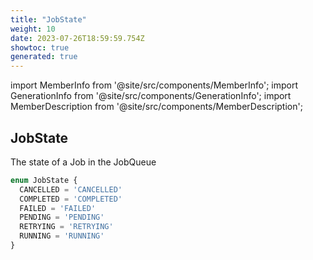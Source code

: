 ```yaml
---
title: "JobState"
weight: 10
date: 2023-07-26T18:59:59.754Z
showtoc: true
generated: true
---
```

<!-- This file was generated from the Vendure source. Do not modify. Instead, re-run the "docs:build" script -->
import MemberInfo from '@site/src/components/MemberInfo';
import GenerationInfo from '@site/src/components/GenerationInfo';
import MemberDescription from '@site/src/components/MemberDescription';


## JobState

<GenerationInfo sourceFile="packages/common/src/generated-types.ts" sourceLine="2097" packageName="@vendure/common" />

The state of a Job in the JobQueue

```ts title="Signature"
enum JobState {
  CANCELLED = 'CANCELLED'
  COMPLETED = 'COMPLETED'
  FAILED = 'FAILED'
  PENDING = 'PENDING'
  RETRYING = 'RETRYING'
  RUNNING = 'RUNNING'
}
```
